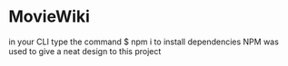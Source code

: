# MovieWiki

in your CLI type the command $ npm i to install dependencies
NPM was used to give a neat design to this project
